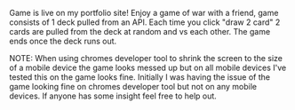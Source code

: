 Game is live on my portfolio site!
Enjoy a game of war with a friend, game consists of 1 deck pulled from an API. Each time you click "draw 2 card" 2 cards are pulled from the deck at random and vs each other. The game ends once the deck runs out.

NOTE: When using chromes developer tool to shrink the screen to the size of a mobile device the game looks messed up but on all mobile devices I've tested this on the game looks fine. Initially I was having the issue of the game looking fine on chromes developer tool but not on any mobile devices. If anyone has some insight feel free to help out.
